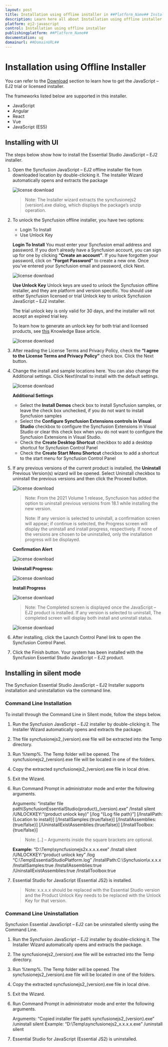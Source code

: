 ```yaml
---
layout: post
title: Installation using offline installer in ##Platform_Name## Installation and upgrade control | Syncfusion
description: Learn here all about Installation using offline installer in Syncfusion ##Platform_Name## Installation and upgrade control of Syncfusion Essential JS 2 and more.
platform: ej2-javascript
control: Installation using offline installer 
publishingplatform: ##Platform_Name##
documentation: ug
domainurl: ##DomainURL##
---
```


# Installation using Offline Installer

You can refer to the [Download](../installation-and-upgrade/download) section to learn how to get the JavaScript – EJ2 trial or licensed installer.

The frameworks listed below are supported in this installer.

* JavaScript
* Angular
* React
* Vue
* JavaScript (ES5)

## Installing with UI

The steps below show how to install the Essential Studio JavaScript – EJ2 installer.

1. Open the Syncfusion JavaScript – EJ2 offline installer file from downloaded location by double-clicking it. The Installer Wizard automatically opens and extracts the package

    ![license download](images/offline1.png)

    >Note: The Installer wizard extracts the syncfusionejs2 (version).exe dialog, which displays the package’s unzip operation.

2. To unlock the Syncfusion offline installer, you have two options:

    * Login To Install
    * Use Unlock Key

    **Login To Install**
    You must enter your Syncfusion email address and password. If you don’t already have a Syncfusion account, you can sign up for one by clicking **“Create an account”**. If you have forgotten your password, click on **“Forgot Password”** to create a new one. Once you’ve entered your Syncfusion email and password, click Next.

    ![license download](images/offline2.png)

    **Use Unlock Key**
    Unlock keys are used to unlock the Syncfusion offline installer, and they are platform and version specific. You should use either Syncfusion licensed or trial Unlock key to unlock Syncfusion JavaScript – EJ2 installer.

    The trial unlock key is only valid for 30 days, and the installer will not accept an expired trial key.

    To learn how to generate an unlock key for both trial and licensed products, see [this](https://www.syncfusion.com/kb/2326) Knowledge Base article.

    ![license download](images/offline3.png)

3. After reading the License Terms and Privacy Policy, check the **“I agree to the License Terms and Privacy Policy”** check box. Click the Next button.

4. Change the install and sample locations here. You can also change the Additional settings. Click Next\Install to install with the default settings.

    ![license download](images/offline4.png)

    **Additional Settings**

    * Select the **Install Demos** check box to install Syncfusion samples, or leave the check box unchecked, if you do not want to install Syncfusion samples
    * Select the **Configure Syncfusion Extensions controls in Visual Studio** checkbox to configure the Syncfusion Extensions in Visual Studio or clear this check box when you do not want to configure the Syncfusion Extensions in Visual Studio.
    * Check the **Create Desktop Shortcut** checkbox to add a desktop shortcut for Syncfusion Control Panel
    * Check the **Create Start Menu Shortcut** checkbox to add a shortcut to the start menu for Syncfusion Control Panel

5. If any previous versions of the current product is installed, the **Uninstall** Previous Version(s) wizard will be opened. Select Uninstall checkbox to uninstall the previous versions and then click the Proceed button.

    ![license download](images/offline5.png)

    >Note: From the 2021 Volume 1 release, Syncfusion has added the option to uninstall previous versions from 18.1 while installing the new version.
    >
    >Note: If any version is selected to uninstall, a confirmation screen will appear; if continue is selected, the Progress screen will display the uninstall and install progress, respectively. If none of the versions are chosen to be uninstalled, only the installation progress will be displayed.

    **Confirmation Alert**

    ![license download](images/offline6.png)

    **Uninstall Progress:**

    ![license download](images/offline7.png)

    **Install Progress**

    ![license download](images/offline8.png)

    >Note: The Completed screen is displayed once the JavaScript – EJ2 product is installed. If any version is selected to uninstall, The completed screen will display both install and uninstall status.

    ![license download](images/offline9.png)

6. After installing, click the Launch Control Panel link to open the Syncfusion Control Panel.

7. Click the Finish button. Your system has been installed with the Syncfusion Essential Studio JavaScript – EJ2 product.

## Installing in silent mode

The Syncfusion Essential Studio JavaScript – EJ2 Installer supports installation and uninstallation via the command line.

### Command Line Installation

To install through the Command Line in Silent mode, follow the steps below.

1. Run the Syncfusion JavaScript – EJ2 installer by double-clicking it. The Installer Wizard automatically opens and extracts the package.
2. The file syncfusionejs2_(version).exe file will be extracted into the Temp directory.
3. Run %temp%. The Temp folder will be opened. The syncfusionejs2_(version).exe file will be located in one of the folders.
4. Copy the extracted syncfusionejs2_(version).exe file in local drive.
5. Exit the Wizard.
6. Run Command Prompt in administrator mode and enter the following arguments.

    Arguments: “installer file path\SyncfusionEssentialStudio(product)_(version).exe” /Install silent /UNLOCKKEY:“(product unlock key)” [/log “{Log file path}”] [/InstallPath:{Location to install}] [/InstallSamples:{true/false}] [/InstallAssemblies:{true/false}] [/UninstallExistAssemblies:{true/false}] [/InstallToolbox:{true/false}]

    >Note: [..] – Arguments inside the square brackets are optional.

    **Example:** “D:\Temp\syncfusionejs2x.x.x.x.exe” /Install silent /UNLOCKKEY:“product unlock key” /log “C:\Temp\EssentialStudioPlatform.log” /InstallPath:C:\Syncfusion\x.x.x.x /InstallSamples:true /InstallAssemblies:true /UninstallExistAssemblies:true /InstallToolbox:true

7. Essential Studio for JavaScript (Essential JS2) is installed.

    >Note: x.x.x.x should be replaced with the Essential Studio version and the Product Unlock Key needs to be replaced with the Unlock Key for that version.

### Command Line Uninstallation

Syncfusion Essential JavaScript – EJ2 can be uninstalled silently using the Command Line.

1. Run the Syncfusion JavaScript – EJ2 installer by double-clicking it. The Installer Wizard automatically opens and extracts the package.

2. The syncfusionejs2_(version).exe file will be extracted into the Temp directory.

3. Run %temp%. The Temp folder will be opened. The syncfusionejs2_(version).exe file will be located in one of the folders.

4. Copy the extracted syncfusionejs2_(version).exe file in local drive.

5. Exit the Wizard.

6. Run Command Prompt in administrator mode and enter the following arguments.

    Arguments: “Copied installer file path\ syncfusionejs2_(version).exe” /uninstall silent
    Example: “D:\Temp\syncfusionejs2_x.x.x.x.exe” /uninstall silent

7. Essential Studio for JavaScript (Essential JS2) is uninstalled.